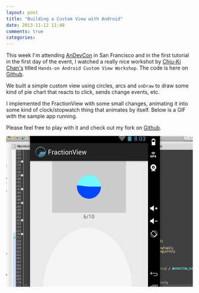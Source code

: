 ```yaml
---
layout: post
title: "Building a Custom View with Android"
date: 2013-11-12 11:40
comments: true
categories:
---
```


This week I'm attending [AnDevCon](http://andevcon.com/) in San Francisco and in the first tutorial in the first day of the event, I watched a really nice workshot by [Chiu-Ki Chan's](https://twitter.com/chiuki) titled ``Hands-on Android Custom View Workshop``. The code is here on [Github](https://github.com/chiuki/android-fraction-view).

We built a simple custom view using circles, arcs and ``onDraw`` to draw some kind of pie chart that reacts to click, sends change events, etc.

I implemented the FractionView with some small changes, animating it into some kind of clock/stopwatch thing that animates by itself. Below is a GIF with the sample app running.

Please feel free to play with it and check out my fork on [Github](https://github.com/felipecsl/android-fraction-view).

![](/images/fractionView.gif)